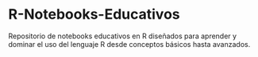 # R-Notebooks-Educativos
Repositorio de notebooks educativos en R diseñados para aprender y dominar el uso del lenguaje R desde conceptos básicos hasta avanzados.
